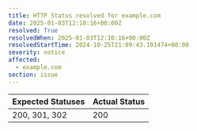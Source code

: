 ```yaml
---
title: HTTP Status resolved for example.com
date: 2025-01-03T12:10:16+00:00Z
resolved: True
resolvedWhen: 2025-01-03T12:10:16+00:00Z
resolvedStartTime: 2024-10-25T21:09:43.191474+00:00
severity: notice
affected:
  - example.com
section: issue
---
```


| Expected Statuses | Actual Status  |
|-------------------|----------------|
| 200, 301, 302 | 200 |
